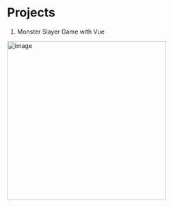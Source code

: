 # Projects
1. Monster Slayer Game with Vue
<img width="371" alt="image" src="https://user-images.githubusercontent.com/55779777/183302613-8dcc0b2b-e549-4c81-a615-196241593494.png">
